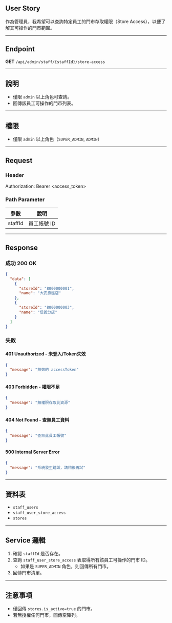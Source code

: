 ## User Story

作為管理員，我希望可以查詢特定員工的門市存取權限（Store Access），以便了解其可操作的門市範圍。

---

## Endpoint

**GET** `/api/admin/staff/{staffId}/store-access`

---

## 說明

- 僅限 `admin` 以上角色可查詢。
- 回傳該員工可操作的門市列表。

---

## 權限

- 僅限 `admin` 以上角色（`SUPER_ADMIN`, `ADMIN`）

---

## Request

### Header

Authorization: Bearer <access_token>

### Path Parameter

| 參數    | 說明        |
| ------- | ----------- |
| staffId | 員工帳號 ID |

---

## Response

### 成功 200 OK

```json
{
  "data": [
    {
      "storeId": "8000000001",
      "name": "大安旗艦店"
    },
    {
      "storeId": "8000000003",
      "name": "信義分店"
    }
  ]
}
```

### 失敗

#### 401 Unauthorized - 未登入/Token失效

```json
{
  "message": "無效的 accessToken"
}
```

#### 403 Forbidden - 權限不足

```json
{
  "message": "無權限存取此資源"
}
```

#### 404 Not Found - 查無員工資料

```json
{
  "message": "查無此員工帳號"
}
```

#### 500 Internal Server Error

```json
{
  "message": "系統發生錯誤，請稍後再試"
}
```

---

## 資料表

- `staff_users`
- `staff_user_store_access`
- `stores`

---

## Service 邏輯

1. 確認 `staffId` 是否存在。
2. 查詢 `staff_user_store_access` 表取得所有該員工可操作的門市 ID。
   - 如果是 `SUPER_ADMIN` 角色，則回傳所有門市。
3. 回傳門市清單。

---

## 注意事項

- 僅回傳 `stores.is_active=true` 的門市。
- 若無授權任何門市，回傳空陣列。

